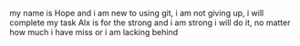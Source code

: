my name is Hope and i am new to using git, i am not giving up, i will complete my task
Alx is for the strong and i am strong
i will do it, no matter how much i have miss or i am lacking behind
